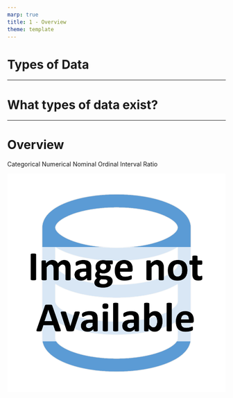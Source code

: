 ```yaml
---
marp: true
title: 1 - Overview
theme: template
---
```


<!-- _class: title-slide -->

# Types of Data

---

<!-- _class: title-only -->

# What types of data exist?

---

<!-- _class: title-two-content-left-center -->

# Overview

Categorical
Numerical
Nominal
Ordinal
Interval
Ratio

![image An icon of a database in a flat minimalist style](images/placeholder.png)